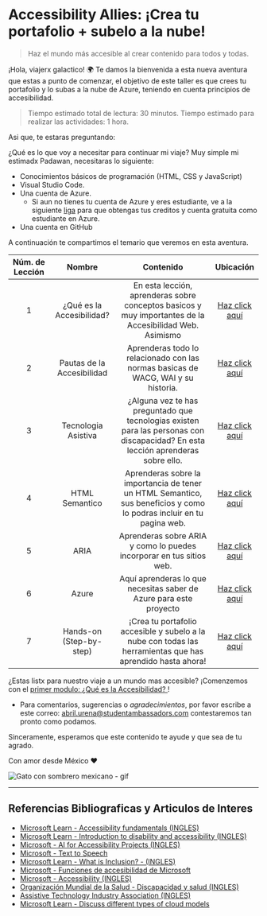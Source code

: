 # Accessibility Allies: ¡Crea tu portafolio + subelo a la nube!
> Haz el mundo más accesible al crear contenido para todos y todas.

¡Hola, viajerx galactico! 🌍 Te damos la bienvenida a esta nueva aventura que estas a punto de comenzar, el objetivo de este taller es que crees tu portafolio y lo subas a la nube de Azure, teniendo en cuenta principios de accesibilidad.

> Tiempo estimado total de lectura: 30 minutos. 
> Tiempo estimado para realizar las actividades: 1 hora.

Asi que, te estaras preguntando:  

¿Qué es lo que voy a necesitar para continuar mi viaje? Muy simple mi estimadx Padawan, necesitaras lo siguiente:
- Conocimientos básicos de programación (HTML, CSS y JavaScript)
- Visual Studio Code.
- Una cuenta de Azure.
    - Si aun no tienes tu cuenta de Azure y eres estudiante, ve a la siguiente [liga](https://azure.microsoft.com/es-mx/free/students/) para que obtengas tus creditos y cuenta gratuita como estudiante en Azure. 
- Una cuenta en GitHub

A continuación te compartimos el temario que veremos en esta aventura.

| Núm. de Lección        | Nombre         | Contenido | Ubicación  |
| :-------------: |:-------------:| :-----:| :-----: |
| 1     | ¿Qué es la Accesibilidad? | En esta lección, aprenderas sobre conceptos basicos y muy importantes de la Accesibilidad Web. Asimismo  | [Haz click aquí](./a11y/A11y.md) |
| 2      | Pautas de la Accesibilidad      |  Aprenderas todo lo relacionado con las normas basicas de WACG, WAI y su historia. | [Haz click aquí](./a11y/Pautas.md)  |
| 3 |  Tecnologia Asistiva  | ¿Alguna vez te has preguntado que tecnologias existen para las personas con discapacidad? En esta lección aprenderas sobre ello. | [Haz click aquí](./a11y/TecnologiaA.md)  |
| 4 | HTML Semantico | Aprenderas sobre la importancia de tener un HTML Semantico, sus beneficios y como lo podras incluir en tu pagina web. | [Haz click aquí](./a11y/HTMLSemantico.md)  |
| 5 | ARIA | Aprenderas sobre ARIA y como lo puedes incorporar en tus sitios web. | [Haz click aquí](./a11y/Aria.md)  |
| 6 | Azure | Aquí aprenderas lo que necesitas saber de Azure para este proyecto | [Haz click aquí](./a11y/Azure.md)  |
| 7 | Hands-on (Step-by-step) | ¡Crea tu portafolio accesible y subelo a la nube con todas las herramientas que has aprendido hasta ahora! | [Haz click aquí](./a11y/HandsOn.md)  |

¿Estas listx para nuestro viaje a un mundo mas accesible? ¡Comenzemos con el [primer modulo: ¿Qué es la Accesibilidad? ](./a11y/A11y.md)! 

- Para comentarios, sugerencias o _agradecimientos_, por favor escribe a este correo: abril.urena@studentambassadors.com contestaremos tan pronto como podamos.

Sinceramente, esperamos que este contenido te ayude y que sea de tu agrado. 

Con amor desde México  ♥️

![Gato con sombrero mexicano - gif](https://media.giphy.com/media/TN0kjxBsz3iXm/giphy.gif)

---
## Referencias Bibliograficas y Articulos de Interes
- [Microsoft Learn - Accessibility fundamentals (INGLES)](https://docs.microsoft.com/en-us/learn/paths/accessibility-fundamentals/)
- [Microsoft Learn - Introduction to disability and accessibility (INGLES)](https://docs.microsoft.com/en-us/learn/modules/intro-accessibility-disability/00-what-is-accessibility)
- [Microsoft - AI for Accessibility Projects (INGLES)](https://www.microsoft.com/en-us/ai/ai-for-accessibility-projects)
- [Microsoft - Text to Speech](https://azure.microsoft.com/es-mx/services/cognitive-services/text-to-speech/#overview)
- [Microsoft Learn - What is Inclusion? - (INGLES)](https://docs.microsoft.com/en-us/learn/modules/intro-accessibility-disability/02-what-is-inclusion)
- [Microsoft - Funciones de accesibilidad de Microsoft](https://www.microsoft.com/es-mx/accessibility/features?rtc=1&activetab=pivot_1:primaryr2)
- [Microsoft - Accessibility (INGLES)](https://www.microsoft.com/en-us/accessibility)
- [Organización Mundial de la Salud - Discapacidad y salud (INGLES)](https://www.who.int/news-room/fact-sheets/detail/disability-and-health)
- [Assistive Technology Industry Association (INGLES)](https://www.atia.org/at-resources/what-is-at/#what-is-assistive-technology)
- [Microsoft Learn - Discuss different types of cloud models](https://docs.microsoft.com/en-us/learn/modules/fundamental-azure-concepts/types-of-cloud-computing)